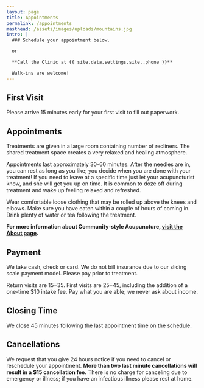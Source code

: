 ```yaml
---
layout: page
title: Appointments
permalink: /appointments
masthead: /assets/images/uploads/mountains.jpg
intro: |
  ### Schedule your appointment below.

  or

  **Call the Clinic at {{ site.data.settings.site..phone }}**

  Walk-ins are welcome!
---
```


## First Visit

Please arrive 15 minutes early for your first visit to fill out paperwork.

## Appointments

Treatments are given in a large room containing number of recliners. The shared treatment space creates a very relaxed and healing atmosphere.

Appointments last approximately 30-60 minutes. After the needles are in, you can rest as long as you like; you decide when you are done with your treatment! If you need to leave at a specific time just let your acupuncturist know, and she will get you up on time. It is common to doze off during treatment and wake up feeling relaxed and refreshed.

Wear comfortable loose clothing that may be rolled up above the knees and elbows. Make sure you have eaten within a couple of hours of coming in. Drink plenty of water or tea following the treatment.

**For more information about Community-style Acupuncture, [visit the About page](/about/).**

## Payment

We take cash, check or card. We do not bill insurance due to our sliding scale payment model. Please pay prior to treatment. 

Return visits are $15-$35. First visits are $25-$45, including the addition of a one-time $10 intake fee. Pay what you are able; we never ask about income.

## Closing Time

We close 45 minutes following the last appointment time on the schedule.

## Cancellations

We request that you give 24 hours notice if you need to cancel or reschedule your appointment. **More than two last minute cancellations will result in a $15 cancellation fee.** There is no charge for canceling due to emergency or illness; if you have an infectious illness please rest at home.
